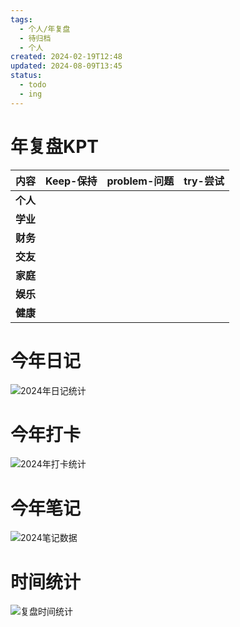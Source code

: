 ```yaml
---
tags:
  - 个人/年复盘
  - 待归档
  - 个人
created: 2024-02-19T12:48
updated: 2024-08-09T13:45
status:
  - todo
  - ing
---
```

# 年复盘KPT

| **内容** | **Keep-保持** | **problem-问题** | **try-尝试** |
| ------ | ----------- | -------------- | ---------- |
| **个人**     |             |                |            |
| **学业**     |             |                |            |
| **财务**     |             |                |            |
| **交友**     |             |                |            |
| **家庭**     |             |                |            |
| **娱乐**     |             |                |            |
| **健康**     |             |                |            |


# 今年日记
![2024年日记统计](../00-ccomponents/2024年日记统计.components)


# 今年打卡

![2024年打卡统计](../00-ccomponents/2024年打卡统计.components)

# 今年笔记

![2024笔记数据](../00-ccomponents/2024笔记数据.components)
# 时间统计
![复盘时间统计](../00-ccomponents/2024复盘时间统计.components)